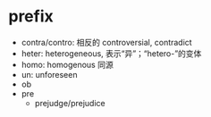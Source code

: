 # prefix

- contra/contro: 相反的 controversial, contradict
- heter: heterogeneous, 表示“异”；“hetero-”的变体
- homo: homogenous 同源
- un: unforeseen
- ob
- pre
    - prejudge/prejudice
